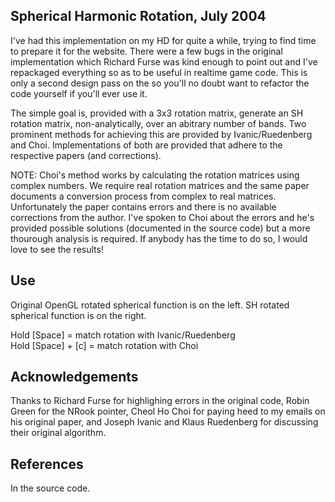 
## Spherical Harmonic Rotation, July 2004

I've had this implementation on my HD for quite a while, trying to find time to prepare it for the website. There were a few bugs in the original implementation which Richard Furse was kind enough to point out and I've repackaged everything so as to be useful in realtime game code. This is only a second design pass on the so you'll no doubt want to refactor the code yourself if you'll ever use it.

The simple goal is, provided with a 3x3 rotation matrix, generate an SH rotation matrix, non-analytically, over an abitrary number of bands. Two prominent methods for achieving this are provided by Ivanic/Ruedenberg and Choi. Implementations of both are provided that adhere to the respective papers (and corrections).

NOTE:
Choi's method works by calculating the rotation matrices using complex numbers. We require real rotation matrices and the same paper documents a conversion process from complex to real matrices. Unfortunately the paper contains errors and there is no available corrections from the author. I've spoken to Choi about the errors and he's provided possible solutions (documented in the source code) but a more thourough analysis is required. If anybody has the time to do so, I would love to see the results!


## Use

Original OpenGL rotated spherical function is on the left.
SH rotated spherical function is on the right.

Hold [Space] = match rotation with Ivanic/Ruedenberg  
Hold [Space] + [c] = match rotation with Choi  



## Acknowledgements

Thanks to Richard Furse for highlighing errors in
the original code, Robin Green for the NRook pointer, Cheol Ho Choi for paying
heed to my emails on his original paper, and Joseph Ivanic and Klaus Ruedenberg
for discussing their original algorithm.


## References

In the source code.
